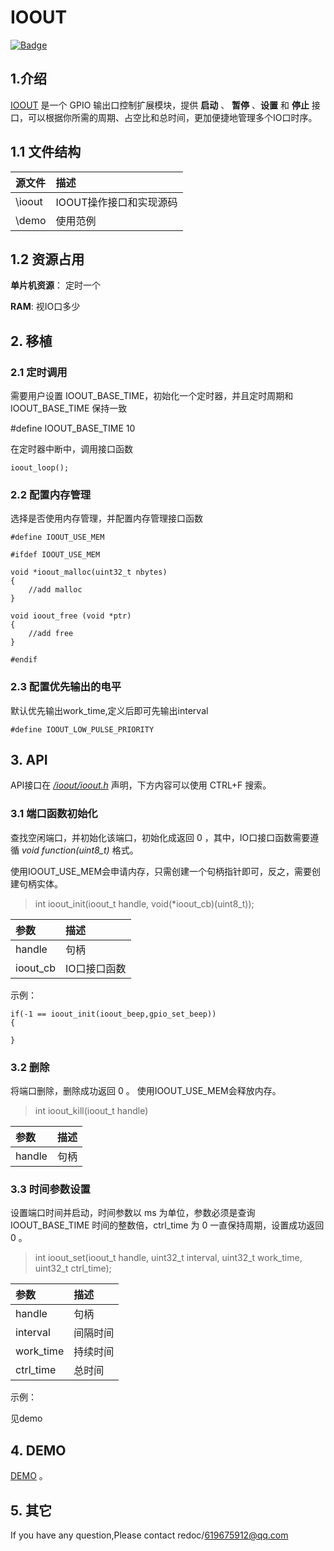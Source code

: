 # IOOUT
[![Badge](https://img.shields.io/badge/link-996.icu-red.svg)](https://996.icu/#/zh_CN)

## 1.介绍
[IOOUT](https://github.com/redocCheng/IOOUT)  是一个 GPIO 输出口控制扩展模块，提供 **启动** 、 **暂停** 、**设置** 和 **停止** 接口，可以根据你所需的周期、占空比和总时间，更加便捷地管理多个IO口时序。

## 1.1 文件结构

| 源文件               |描述|
| :--------           |:--------  |
| \ioout              | IOOUT操作接口和实现源码 | 
| \demo               | 使用范例 | 

## 1.2 资源占用

**单片机资源**： 定时一个

**RAM**: 视IO口多少

## 2. 移植


### 2.1 定时调用
需要用户设置 IOOUT_BASE_TIME，初始化一个定时器，并且定时周期和 IOOUT_BASE_TIME  保持一致

#define IOOUT_BASE_TIME  10


在定时器中断中，调用接口函数
```
ioout_loop();	   

```

### 2.2 配置内存管理

选择是否使用内存管理，并配置内存管理接口函数

```	
#define IOOUT_USE_MEM
```	

```
#ifdef IOOUT_USE_MEM

void *ioout_malloc(uint32_t nbytes)
{
    //add malloc
}

void ioout_free (void *ptr)
{
    //add free
}

#endif
```


### 2.3 配置优先输出的电平

默认优先输出work_time,定义后即可先输出interval

```	
#define IOOUT_LOW_PULSE_PRIORITY    

```


## 3. API
API接口在 [*/ioout/ioout.h*](https://github.com/redocCheng/IOOUT/tree/master/ioout/ioout.h) 声明，下方内容可以使用 CTRL+F 搜索。



### 3.1 端口函数初始化
查找空闲端口，并初始化该端口，初始化成返回 0 ，其中，IO口接口函数需要遵循 *void function(uint8_t)* 格式。

使用IOOUT_USE_MEM会申请内存，只需创建一个句柄指针即可，反之，需要创建句柄实体。
>int ioout_init(ioout_t handle, void(*ioout_cb)(uint8_t));


| 参数                |描述|
| :--------           |:--------  |
| handle              | 句柄 | 
| ioout_cb            | IO口接口函数 | 

示例：
```
if(-1 == ioout_init(ioout_beep,gpio_set_beep))
{

}
```

### 3.2 删除
将端口删除，删除成功返回 0 。
使用IOOUT_USE_MEM会释放内存。
>int ioout_kill(ioout_t handle)

| 参数                |描述|
| :--------           |:--------  |
| handle             | 句柄 | 


### 3.3 时间参数设置
设置端口时间并启动，时间参数以 ms 为单位，参数必须是查询 IOOUT_BASE_TIME  时间的整数倍，ctrl_time 为 0 一直保持周期，设置成功返回 0 。

>int ioout_set(ioout_t handle, uint32_t interval, uint32_t work_time, uint32_t ctrl_time);

| 参数                |描述|
| :--------           |:--------  |
| handle             | 句柄 | 
| interval            | 间隔时间 | 
| work_time            | 持续时间 | 
| ctrl_time             | 总时间 | 

示例：

见demo



## 4. DEMO

[DEMO](https://github.com/redocCheng/IOOUT/tree/master/demo) 。

## 5. 其它
If you have any question,Please contact  redoc/619675912@qq.com
